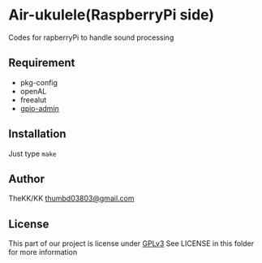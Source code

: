 Air-ukulele(RaspberryPi side)
===========================

Codes for rapberryPi to handle sound processing

Requirement
-----------

- pkg-config
- openAL
- freealut
- [gpio-admin](https://github.com/quick2wire/quick2wire-gpio-admin)

Installation
------------

Just type `make`

Author
------

TheKK/KK <thumbd03803@gmail.com>

License
-------

This part of our project is license under [GPLv3](http://www.gnu.org/licenses/gpl-3.0.html)
See LICENSE in this folder for more information
